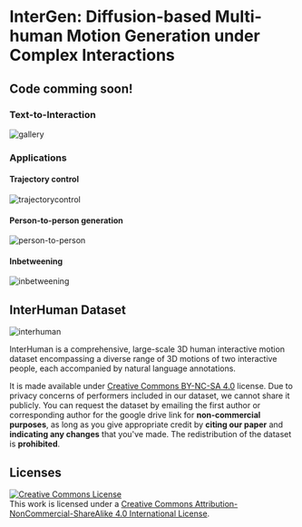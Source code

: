 # InterGen: Diffusion-based Multi-human Motion Generation under Complex Interactions

## Code comming soon!


<!-- ### Abstract

We have recently seen tremendous progress in diffusion advances for generating realistic human motions. Yet, they largely disregard the rich multi-human interactions. 
In this paper, we present InterGen, an effective diffusion-based approach that incorporates human-to-human interactions into the motion diffusion process, which enables layman users to customize high-quality two-person interaction motions, with only text guidance.
We first contribute a multimodal dataset, named InterHuman. It consists of about 107M frames for diverse two-person interactions, with accurate skeletal motions and 16,756 natural language descriptions.
For the algorithm side, we carefully tailor the motion diffusion model to our two-person interaction setting. 
To handle the symmetry of human identities during interactions, we propose two cooperative transformer-based denoisers that explicitly share weights, with a mutual attention mechanism to further connect the two denoising processes.
Then, we propose a novel representation for motion input in our interaction diffusion model, which explicitly formulates the global relations between the two performers in the world frame.
We further introduce two novel regularization terms to encode spatial relations, equipped with a corresponding damping scheme during the training of our interaction diffusion model. 
Extensive experiments validate the effectiveness and generalizability of InterGen. Notably, it can generate more diverse and compelling two-person motions than previous methods and enables various downstream applications for human interactions. -->


<!-- ### Methods

![pipeline](https://github.com/tr3e/InterGen/blob/main/pipeline.png) -->


### Text-to-Interaction
![gallery](https://github.com/tr3e/InterGen/blob/main/gallery.gif)

### Applications

#### Trajectory control
![trajectorycontrol](https://github.com/tr3e/InterGen/blob/main/trajectorycontrol.gif)

#### Person-to-person generation
![person-to-person](https://github.com/tr3e/InterGen/blob/main/a2b.gif)

#### Inbetweening
![inbetweening](https://github.com/tr3e/InterGen/blob/main/inbetweening.gif)

## InterHuman Dataset
![interhuman](https://github.com/tr3e/InterGen/blob/main/interhuman.gif)

InterHuman is a comprehensive, large-scale 3D human interactive motion dataset encompassing a diverse range of 3D motions of two interactive people, each accompanied by natural language annotations.

It is made available under [Creative Commons BY-NC-SA 4.0](https://creativecommons.org/licenses/by-nc-sa/4.0/legalcode) license. Due to privacy concerns of performers included in our dataset, we cannot share it publicly. You can request the dataset by emailing the first author or corresponding author for the google drive link for **non-commercial purposes**, as long as you give appropriate credit by **citing our paper** and **indicating any changes** that you've made. The redistribution of the dataset is **prohibited**.


## Licenses
<a rel="license" href="http://creativecommons.org/licenses/by-nc-sa/4.0/"><img alt="Creative Commons License" style="border-width:0" src="https://i.creativecommons.org/l/by-nc-sa/4.0/80x15.png" /></a><br />This work is licensed under a <a rel="license" href="http://creativecommons.org/licenses/by-nc-sa/4.0/">Creative Commons Attribution-NonCommercial-ShareAlike 4.0 International License</a>.

